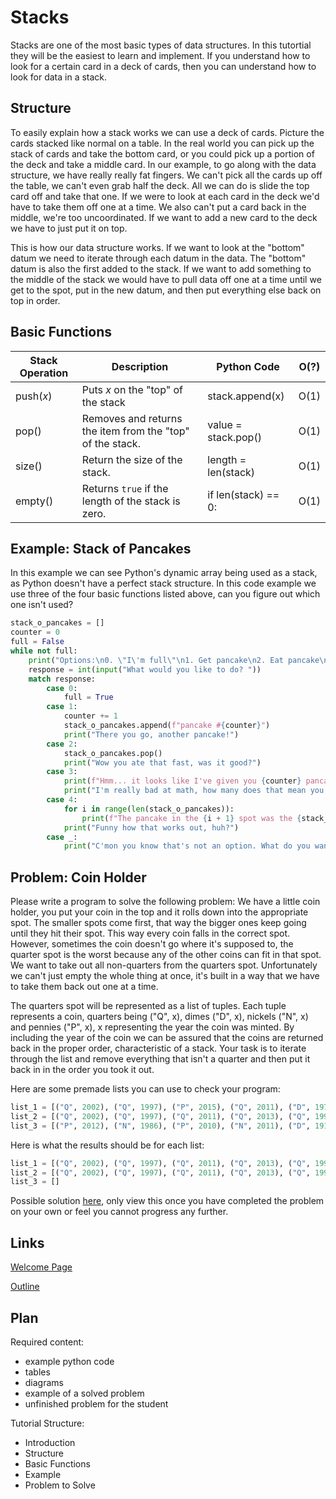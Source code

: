 # Stacks
Stacks are one of the most basic types of data structures. In this tutortial they will be the easiest to learn and implement. If you understand how to look for a certain card in a deck of cards, then you can understand how to look for data in a stack.

## Structure
To easily explain how a stack works we can use a deck of cards. Picture the cards stacked like normal on a table. In the real world you can pick up the stack of cards and take the bottom card, or you could pick up a portion of the deck and take a middle card. In our example, to go along with the data structure, we have really really fat fingers. We can't pick all the cards up off the table, we can't even grab half the deck. All we can do is slide the top card off and take that one. If we were to look at each card in the deck we'd have to take them off one at a time. We also can't put a card back in the middle, we're too uncoordinated. If we want to add a new card to the deck we have to just put it on top.

This is how our data structure works. If we want to look at the "bottom" datum we need to iterate through each datum in the data. The "bottom" datum is also the first added to the stack. If we want to add something to the middle of the stack we would have to pull data off one at a time until we get to the spot, put in the new datum, and then put everything else back on top in order.

## Basic Functions
| Stack Operation | Description | Python Code | O(?) |
| --- | --- | --- | --- |
| push(_x_) | Puts _x_ on the "top" of the stack | stack.append(x)| O(1) |
| pop() | Removes and returns the item from the "top" of the stack. | value = stack.pop() | O(1) |
| size() | Return the size of the stack. | length = len(stack) | O(1) |
| empty() | Returns ```true``` if the length of the stack is zero. | if len(stack) == 0: | O(1) |


## Example: Stack of Pancakes
In this example we can see Python's dynamic array being used as a stack, as Python doesn't have a perfect stack structure. In this code example we use three of the four basic functions listed above, can you figure out which one isn't used?
```python
stack_o_pancakes = []
counter = 0
full = False
while not full:
    print("Options:\n0. \"I\'m full\"\n1. Get pancake\n2. Eat pancake\n3. Count # of pancakes\n4. Stack details")
    response = int(input("What would you like to do? "))
    match response:
        case 0:
            full = True
        case 1:
            counter += 1
            stack_o_pancakes.append(f"pancake #{counter}")
            print("There you go, another pancake!")
        case 2:
            stack_o_pancakes.pop()
            print("Wow you ate that fast, was it good?")
        case 3:
            print(f"Hmm... it looks like I've given you {counter} pancakes and you have {len(stack_o_pancakes)} on your plate.")
            print("I'm really bad at math, how many does that mean you've eaten?")
        case 4:
            for i in range(len(stack_o_pancakes)):
                print(f"The pancake in the {i + 1} spot was the {stack_o_pancakes[i][-1]} pancake made.")
            print("Funny how that works out, huh?")
        case _:
            print("C'mon you know that's not an option. What do you want to do?")
```

## Problem: Coin Holder
Please write a program to solve the following problem:
We have a little coin holder, you put your coin in the top and it rolls down into the appropriate spot. The smaller spots come first, that way the bigger ones keep going until they hit their spot. This way every coin falls in the correct spot. However, sometimes the coin doesn't go where it's supposed to, the quarter spot is the worst because any of the other coins can fit in that spot. We want to take out all non-quarters from the quarters spot. Unfortunately we can't just empty the whole thing at once, it's built in a way that we have to take them back out one at a time.

The quarters spot will be represented as a list of tuples. Each tuple represents a coin, quarters being ("Q", x), dimes ("D", x), nickels ("N", x) and pennies ("P", x), x representing the year the coin was minted. By including the year of the coin we can be assured that the coins are returned back in the proper order, characteristic of a stack. Your task is to iterate through the list and remove everything that isn't a quarter and then put it back in in the order you took it out.

Here are some premade lists you can use to check your program:
```python
list_1 = [("Q", 2002), ("Q", 1997), ("P", 2015), ("Q", 2011), ("D", 1971), ("D", 2020), ("Q", 2013), ("Q", 1999), ("P", 2001)]
list_2 = [("Q", 2002), ("Q", 1997), ("Q", 2011), ("Q", 2013), ("Q", 1999)]
list_3 = [("P", 2012), ("N", 1986), ("P", 2010), ("N", 2011), ("D", 1919), ("D", 2022), ("P", 2009), ("N", 1980), ("P", 2011)]
```

Here is what the results should be for each list:
```python
list_1 = [("Q", 2002), ("Q", 1997), ("Q", 2011), ("Q", 2013), ("Q", 1999)]
list_2 = [("Q", 2002), ("Q", 1997), ("Q", 2011), ("Q", 2013), ("Q", 1999)]
list_3 = []
````

Possible solution [here](https://crouton.net/), only view this once you have completed the problem on your own or feel you cannot progress any further.

## Links
[Welcome Page](0-welcome.md)

[Outline](outline.md)

## Plan
Required content:
* example python code
* tables
* diagrams
* example of a solved problem
* unfinished problem for the student

Tutorial Structure:
* Introduction
* Structure
* Basic Functions
* Example
* Problem to Solve
